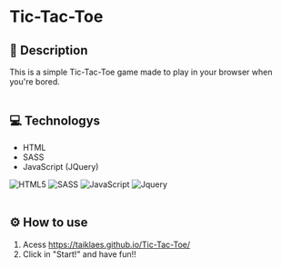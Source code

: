 # Tic-Tac-Toe

## 📜 Description
  This is a simple Tic-Tac-Toe game made to play in your browser when you're bored.
  <br/><br/>

## 💻 Technologys
  - HTML
  - SASS
  - JavaScript (JQuery)

   <img alt="HTML5" src="https://img.shields.io/badge/-HTML5-e54d26?style=for-the-badge&logo=html5&logoColor=white"/> <img alt="SASS" src="https://img.shields.io/badge/-SASS-CC6699?style=for-the-badge&logo=sass&logoColor=white"/> <img alt="JavaScript" src="https://img.shields.io/badge/-JavaScript-ead41c?style=for-the-badge&logo=javascript&logoColor=white"/> <img alt="Jquery" src="https://img.shields.io/badge/-JQuery-0768ac?style=for-the-badge&logo=jquery&logoColor=white"/>
  <br/><br/>

## ⚙️ How to use
  1. Acess https://taiklaes.github.io/Tic-Tac-Toe/
  2. Click in "Start!" and have fun!!
